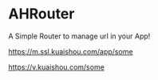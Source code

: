# AHRouter
A Simple Router to manage url in your App!




https://m.ssl.kuaishou.com/app/some

https://v.kuaishou.com/some
